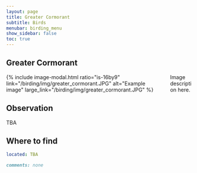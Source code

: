 ```yaml
---
layout: page
title: Greater Cormorant
subtitle: Birds
menubar: birding_menu
show_sidebar: false
toc: true
---
```


## Greater Cormorant

<div class="columns">
<div class="column is-6">
{% include image-modal.html ratio="is-16by9" link="/birding/img/greater_cormorant.JPG" alt="Example image" large_link="/birding/img/greater_cormorant.JPG" %}
</div>
<div class="column is-6">
Image description here.
</div>
</div>

## Observation
TBA

## Where to find
```yaml
located: TBA
```

```markdown
comments: none
```
